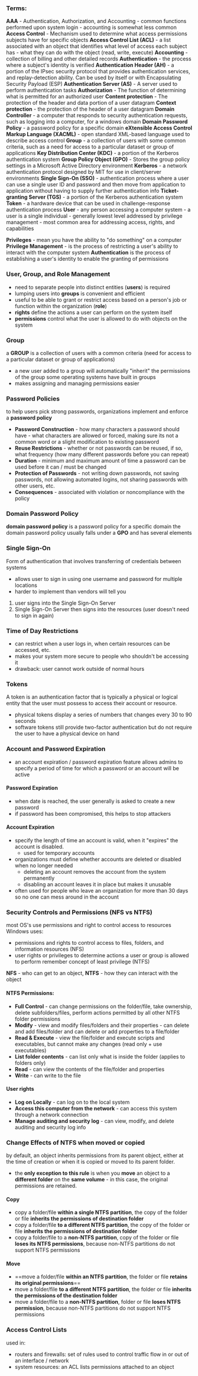 ### **Terms:**
**AAA** - Authentication, Authorization, and Accounting - common functions performed upon system login - accounting is somewhat less common
**Access Control** - Mechanism used to determine what access permissions subjects have for specific objects
**Access Control List (ACL)** - a list associated with an object that identifies what level of access each subject has - what they can do with the object (read, write, execute)
**Accounting** - collection of billing and other detailed records
**Authentication** - the process where a subject's identity is verified
**Authentication Header (AH)** - a portion of the IPsec security protocol that provides authentication services, and replay-detection ability. Can be used by itself or with Encapsulating Security Payload (ESP)
**Authentication Server (AS)** - A server used to perform authentication tasks
**Authorization** - The function of determining what is permitted for an authorized user
**Content protection** - The protection of the header and data portion of a user datagram
**Context protection** - the protection of the header of a user datagram
**Domain Controller** - a computer that responds to security authentication requests, such as logging into a computer, for a windows domain
**Domain Password Policy** - a password policy for a specific domain
**eXtensible Access Control Markup Language (XACML)** - open standard XML-based language used to describe access control
**Group** - a collection of users with some common criteria, such as a need for access to a particular dataset or group of applications
**Key Distribution Center (KDC)** - a portion of the Kerberos authentication system
**Group Policy Object (GPO)** - Stores the group policy settings in a Microsoft Active Directory environment
**Kerberos** - a network authentication protocol designed by MIT for use in client/server environments
**Single Sign-On (SSO)** - authentication process where a user can use a single user ID and password and then move from application to application without having to supply further authentication info
**Ticket-granting Server (TGS)** - a portion of the Kerberos authentication system
**Token** - a hardware device that can be used in challenge-response authentication process
**User** - any person accessing a computer system - a user is a single individual - generally lowest level addressed by privilege management - most common area for addressing access, rights, and capabilities

**Privileges** - mean you have the ability to "do something" on a computer
**Privilege Management** - is the process of restricting a user's ability to interact with the computer system
**Authentication** is the process of establishing a user's identity to enable the granting of permissions

### User, Group, and Role Management
- need to separate people into distinct entities (**users**) is required
- lumping users into **groups** is convenient and efficient
- useful to be able to grant or restrict access based on a person's job or function within the organization (**role**)
- **rights** define the actions a user can perform on the system itself
- **permissions** control what the user is allowed to do with objects on the system

### Group
a **GROUP** is a collection of users with a common criteria (need for access to a particular dataset or group of applications)
- a new user added to a group will automatically "inherit" the permissions of the group
some operating systems have built in groups
- makes assigning and managing permissions easier

### Password Policies
to help users pick strong passwords, organizations implement and enforce a **password policy**
- **Password Construction** - how many characters a password should have - what characters are allowed or forced, making sure its not a common word or a slight modification to existing password
- **Reuse Restrictions** - whether or not passwords can be reused, if so, what frequency (how many different passwords before you can repeat)
- **Duration** - minimum and maximum amount of time a password can be used before it can / must be changed
- **Protection of Passwords** - not writing down passwords, not saving passwords, not allowing automated logins, not sharing passwords with other users, etc.
- **Consequences** - associated with violation or noncompliance with the policy

### Domain Password Policy
**domain password policy** is a password policy for a specific domain
the domain password policy usually falls under a **GPO** and has several elements

### Single Sign-On
Form of authentication that involves transferring of credentials between systems
- allows user to sign in using one username and password for multiple locations
- harder to implement than vendors will tell you
1. user signs into the Single Sign-On Server
2. Single Sign-On Server then signs into the resources (user doesn't need to sign in again)

### Time of Day Restrictions
- can restrict when a user logs in, when certain resources can be accessed, etc.
- makes your system more secure to people who shouldn't be accessing it
- drawback: user cannot work outside of normal hours

### Tokens
A token is an authentication factor that is typically a physical or logical entity that the user must possess to access their account or resource.
- physical tokens display a series of numbers that changes every 30 to 90 seconds
- software tokens still provide two-factor authentication but do not require the user to have a physical device on hand

### Account and Password Expiration
- an account expiration / password expiration feature allows admins to specify a period of time for which a password or an account will be active
#### Password Expiration 
- when date is reached, the user generally is asked to create a new password
- if password has been compromised, this helps to stop attackers
#### Account Expiration
- specify the length of time an account is valid, when it "expires" the account is disabled.
	- used for temporary accounts
- organizations must define whether accounts are deleted or disabled when no longer needed
	- deleting an account removes the account from the system permanently
	- disabling an account leaves it in place but makes it unusable
- often used for people who leave an organization for more than 30 days so no one can mess around in the account

### Security Controls and Permissions (NFS vs NTFS)
most OS's use permissions and right to control access to resources
Windows uses:
- permissions and rights to control access to files, folders, and information resources (NFS)
- user rights or privileges to determine actions a user or group is allowed to perform
remember concept of least privilege (NTFS)

**NFS** - who can get to an object, **NTFS** - how they can interact with the object
#### NTFS Permissions:
- **Full Control** - can change permissions on the folder/file, take ownership, delete subfolders/files, perform actions permitted by all other NTFS folder permissions
- **Modify** - view and modify files/folders and their properties - can delete and add files/folder and can delete or add properties to a file/folder
- **Read & Execute** - view the file/folder and execute scripts and executables, but cannot make any changes (read only + use executables)
- **List folder contents** - can list only what is inside the folder (applies to folders only)
- **Read** - can view the contents of the file/folder and properties
- **Write** - can write to the file
#### User rights
- **Log on Locally** - can log on to the local system
- **Access this computer from the network** - can access this system through a network connection
- **Manage auditing and security log** - can view, modify, and delete auditing and security log info

### Change Effects of NTFS when moved or copied
by default, an object inherits permissions from its parent object, either at the time of creation or when it is copied or moved to its parent folder.
- the **only exception to this rule** is when you **move** an object to a **different folder** on the **same volume** - in this case, the original permissions are retained.
#### Copy
- copy a folder/file **within a single NTFS partition**, the copy of the folder or file **inherits the permissions of destination folder**
- copy a folder/file **to a different NTFS partition**, the copy of the folder or file **inherits the permissions of destination folder**
- copy a folder/file to a **non-NTFS partition**, copy of the folder or file **loses its NTFS permissions**, because non-NTFS partitions do not support NTFS permissions
#### Move
- ==move a folder/file **within an NTFS partition**, the folder or file **retains its original permissions**==
- move a folder/file **to a different NTFS partition**, the folder or file **inherits the permissions of the destination folder**
- move a folder/file to a **non-NTFS partition**, folder or file **loses NTFS permission**, because non-NTFS partitions do not support NTFS permissions

### Access Control Lists
used in:
- routers and firewalls: set of rules used to control traffic flow in or out of an interface / network
- system resources: an ACL lists permissions attached to an object
